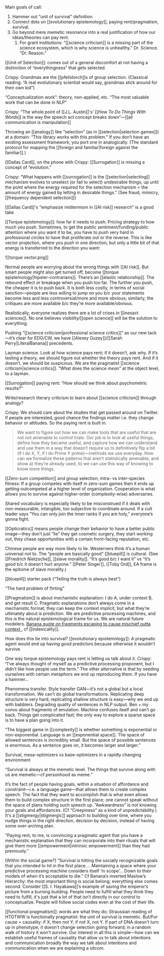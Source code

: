 Main goals of call:

1. Hammer out “unit of survival” definition.
2. Connect dots on [[evolutionary epistemology]], paying rent/pragmatism, survival.
3. Go beyond mere memetic resonance into a real justification of how our ideas/theories can pay rent.
    1. For grant institutions: “[[science criticism]] is a missing part of the science ecosystem, which is why science is unhealthy.” Dr. Science. “Dr. Reason.”

[[Unit of Selection]]: comes out of a general discomfort at not having a distinction of “everythingness” that gets selected.

Crispy: Grandmas are the [[pfeilstorch]]s of group selection. (Classical reading: “A real evolutionary scientist would say, grandmas stick around for their own kid”)

“Conceptualization work”: theory, non-applied, etc. “The most valuable work that can be done in NLP”

Crispy: “The whole point of [[J.L. Austin]]'s' [[_How To Do Things With Words_]] is the way the speech act concept breaks down”—[[all communication is manipulation]]

Throwing an [[analogy]] like “selection” (as in [[selection|selection games]]) at a domain: “This library works with this problem.” If you don’t have an existing assessment framework, you port one in analogically. (The standard protocol for mapping the [[foreign and familiar|foreign against the familiar]].)

[[Dallas Card]], on the phone with Crispy: [[Surrogation]] is missing a concept of “evolution.”

Crispy: “What happens with [[surrogation]] is the [[selection|selecting]] mechanism evolves to unselect (or fail to select) undesirable things, up until the point where the energy required for the selection mechanism = the amount of energy gained by letting in desirable things.” (See fraud, mimicry, [[frequency dependent selection]])

[[Dallas Card]]'s "emphasize midtermism in [[AI risk]] research" is a good take

[[Torque epistemology]]: how far it needs to push. Pricing strategy to how much you push. Sometimes, to get the public sentiment/funding/public attention where you want it to be, you have to push very hard in professional circles to have that proliferate out or the reverse. This is like vector projection, where you push in one direction, but only a little bit of that energy is transferred to the direction you want:

![[torque vector.png]]

Normal people are worrying about the wrong things with [[AI risk]]. But smart people might also get turned off, become [[torque epistemology|hipster-contrarians]]. There’s an [[elastic relationship]]. The rebound effect or breakage when you push too far. The further you push, the cheaper it is to push back. It is both less costly, in terms of social sanction—people are less willing to jump on you b/c your statements become less and less controversial/more and more obvious; similarly, the critiques are more available b/c they’re more available/obvious.

Realistically, everyone realizes there are a lot of crises in [[inexact sciences]]. No one believes visibility/[[open science]] will be the solution to everything. 

Pushing “[[science criticism|professional science critics]]” as our new tack—it’s clear for EDG/CW, we have [[Alexey Guzey]]/[[Sarah Perry|LiteralBanana]] precedents.

Layman science. Look at how science pays rent; if it doesn’t, ask why. If it’s testing a theory, we should figure out whether the theory pays rent. And if it doesn’t, we should be suspicious. We are the pragmatist [[science criticism|science critics]]. “What does the science *mean*” at the object level, to a layman.

[[Surrogation]] paying rent: “How should we think about psychometric results?”

Write/research literary criticism to learn about [[science criticism]] through analogy?

Crispy: We should care about the studies that get passed around on Twitter. If people are interested, good chance the findings matter i.e. they change behavior or attitudes. So the paying rent is built in.

> We want to figure out how we can make tools that are useful that are not not amenable to control trials. Our job is to look at useful things, define how they became useful, and capture how we can understand and use them in a way that doesn’t require us to definitively flip a bit (if I do X, Y, if I do Prime Y prime)—methods we use everyday. How can we formalize these patterns that aren’t statistically amenable, and show a) they’re already used, b) we can use this way of knowing to know more things.

[[Zero-sum competition]] and group selection; intra- vs inter-species fitness: If a group competes with itself in zero-sum games then it ends up getting outcompeted at a higher level of organization. Cooperation is what allows you to survive against higher-order (complexity-wise) adversaries.

 Shared vocabulary is especially likely to be misconstrued if it deals with non-measurable, intangible, too subjective to coordinate around. If a cult leader says “You can only join the inner ranks if you are holy,” everyone’s gonna fight.

[[Opticratics]] means people change their behavior to have a better public image—they don’t just “lie” they get cosmetic surgery, they start working out, they chase opportunities with a certain front-facing reputation, etc.

Chinese people are way more likely to lie. Westerners think it’s a human universal not to. The “people are basically good” [[bluepill]] is cultural. (See [[Friedrich Nietzsche]], [[slave morality]]. “It’s good b/c I want it” vs “It’s good b/c it doesn’t hurt anyone.” [[Peter Singer]], [[Toby Ord]], EA frame is the epitome of slave morality.)

[[bluepill]] starter pack (“Telling the truth is always best”)

“The hard problem of flirting”

[[Pragmatism]] is about mechanistic explanation: I do A, under context B, and get result C. Pragmatic explanations don’t always come in a mechanistic format; they can keep the context implicit, but what they’re ultimately about is prediction. We are predictive processing machines, and this is the natural epistemological frame for us. We are natural future modelers. [Banana quote on fragments escaping to cause mischief outta context ](https://carcinisation.com/2020/01/27/ignorance-a-skilled-practice/), cf [[indexicality]]. 

How does this tie into survival? [[evolutionary epistemology]]: A pragmatic agent would end up having good predictors because otherwise it wouldn’t survive.

One way torque epistemology pays rent is letting us talk about it. Crispy: “I’ve always thought of myself as a predictive processing proponent, but I didn’t like how people use the term.” The other alternative is that by seeding ourselves with certain metaphors we end up reproducing them. If you have a hammer… 

Phenomena transfer. Style transfer GAN—it’s not a global but a local transformation. We can’t do global transformations. Replicating deep structure is very hard; replicating shallow structure is easy—why we end up with babblers. Degrading quality of sentences in NLP output. Ben + my convo about fragments of emulation. Machine confuses itself and can’t go back. Things get complicated fast; the only way to explore a sparse space is to have a plan going into it. 

“The biggest game in [[complexity]] is whether something is exponential or non-exponential. Language is an [[exponential space]]. The space of allowed sentences is incredibly small. But the space of possible sentences is enormous. As a sentence goes on, it becomes larger and larger.”

Survival, mesa-optimizers vs base-optimizers in a rapidly changing environment

“Survival is always at the memetic level. The things that survive along with us are memetic—cf personhood as meme.”

It’s the fact of people having goals, within a situation of affordance and constraint—i.e. a language game—that allows them to create complex speech. The fact that they want to accomplish that is what even allows them to build complex structure in the first place; one cannot speak without the space of plans holding such speech up. “Awkwardness” is not knowing your goals and affordances. (Cf “Creepiness” as a kind of unpredictability.) It's a [[stigmergy|stigmergic]] approach to building over time, where you nudge things in the right direction, decision by decision, instead of having some over-arching plan.

“Paying rent, to me, is convincing a pragmatic agent that you have a mechanistic explanation that they can incorporate into their rituals that will give them more [[empowerment|intrinsic empowerment]] than they had previously.”

[Within the social game?] “Survival is hitting the socially recognizable goals that you intended to hit in the first place…. Maintaining a space where your predictive processing machine considers itself ’in scope’… Down to their models of when it’s acceptable to die.” Cf Banana’s inverted Maslow’s Hierarchy: the most important thing is social belong; everything else comes second. Consider [[S. I. Hayakawa]]’s example of saving the emperor’s picture from a burning building. People need to fulfill what they think they need to fulfill, it's just that a lot of that isn’t directly in our control to conceptualize. People will follow social codes even at the cost of their life.

[[functional pragmatism]]: words are what they do; Straussian reading of HTDTWW is functionally pragmatist: the unit of survival is memetic. But/For cause = causality: if X, then not Y; if not X, not Y. If part of DNA doesn’t turn up in phenotype, it doesn’t change selection going forward; in a random walk of history it won’t survive. Our interest in all this is simple—how can we establish useful frames of causality that allow us to talk about intentions and communication broadly the way we talk about intentions and communication when we are explaining a sitcom.
